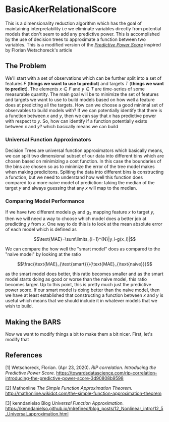 # BasicAkerRelationalScore
This is a dimensionality reduction algorithm which has the goal of maintaining interpretability i.e we eliminate variables directly from potential models that don't seem to add any predictive power. This is accomplished by the use of decision trees to approximate a function between two variables. This is a modified version of the [*Predictive Power Score*](#1) inspired by Florian Wetschoreck's article 

## The Problem
We'll start with a set of observations which can be further split into a set of features $F$ (**things we want to use to predict**) and targets $T$ (**things we want to predict**). The elements $x\in F$ and $y\in T$ are time-series of some measurable quantity. The main goal will be to minimize the set of features and targets we want to use to build models based on how well a feature does at predicting all the targets. How can we choose a good minimal set of observables to build models with? If we can potentially identify that there is a function between $x$ and $y$, then we can say that $x$ has predictive power with respect to $y$. So, how can identify if a function potentially exists between $x$ and $y$? which basically means we can build 

### Universal Function Approximators
Decision Trees are universal function approximators which basically means, we can split two dimensional subset of our data into different bins which are chosen based on minimizing a cost function. In this case the boundaries of the bins are chosen so as to minimize the error of the tree model makes when making predicitons. Spliting the data into different bins is constructing a function, but we need to understand how well this function does compared to a more naive model of prediction: taking the median of the target $y$ and always guessing that any $x$ will map to the median. 
 
### Comparing Model Performance
If we have two different models $g_1$ and $g_2$ mapping feature $x$ to  target $y$, then we will need a way to choose which model does a better job at predicting $y$ from $x$. One way to do this is to look at the mean absolute error of each model which is defined as

$$\text{MAE}=\sum\limits_{i=1}^{N}|y_i-g(x_i)|$$ 

We can compare the how well the "smart model" does as compared to the "naive model" by looking at the ratio 

$$\frac{\text{MAE}_{\text{smart}}}{\text{MAE}_{\text{naive}}}$$

as the smart model does better, this ratio becomes smaller and as the smart model starts doing as good or worse than the naive model, this ratio becomes larger. Up to this point, this is pretty much just the predictive power score. If our smart model is doing better than the naive model, then we have at least established that constructing a function between $x$ and $y$ is useful which means that we should include it in whatever models that we wish to build.

## Making the BARS 
Now we want to modify things a bit to make them a bit nicer. First, let's modify that 



## References
<a id="1">[1]</a> 
Wetschoreck, Florian. (Apr 23, 2020). 
*RIP correlation. Introducing the Predictive Power Score.*
https://towardsdatascience.com/rip-correlation-introducing-the-predictive-power-score-3d90808b9598

<a id="2">[2]</a>
Mathonline
*The Simple Function Approximation Theorem.*
http://mathonline.wikidot.com/the-simple-function-approximation-theorem

<a id="3">[3]</a>
kenndanielso Blog
*Universal Function Approximation.*
https://kenndanielso.github.io/mlrefined/blog_posts/12_Nonlinear_intro/12_5_Universal_approximation.html


